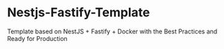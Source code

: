 # Nestjs-Fastify-Template
Template based on NestJS + Fastify + Docker with the Best Practices and Ready for Production

